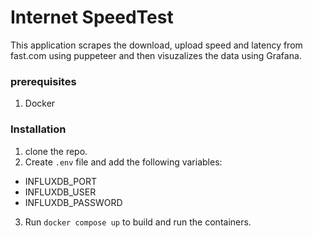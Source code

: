 # Internet SpeedTest 

This application scrapes the download, upload speed and latency from fast.com using puppeteer and then visuzalizes the data using Grafana.

### prerequisites
1. Docker

### Installation
1. clone the repo.
2. Create `.env` file and add the following variables:
 - INFLUXDB_PORT
 - INFLUXDB_USER
 - INFLUXDB_PASSWORD
3. Run `docker compose up` to build and run the containers.